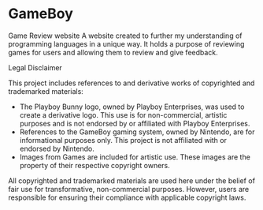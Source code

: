 # GameBoy
 Game Review website
  A website created to further my understanding of programming languages in a unique way. It holds a purpose of reviewing games for users and allowing them to review and give feedback. 
 

 Legal Disclaimer

This project includes references to and derivative works of copyrighted and trademarked materials:
- The Playboy Bunny logo, owned by Playboy Enterprises, was used to create a derivative logo. This use is for non-commercial, artistic purposes and is not endorsed by or affiliated with Playboy Enterprises.
- References to the GameBoy gaming system, owned by Nintendo, are for informational purposes only. This project is not affiliated with or endorsed by Nintendo.
- Images from Games are included for artistic use. These images are the property of their respective copyright owners.

All copyrighted and trademarked materials are used here under the belief of fair use for transformative, non-commercial purposes. However, users are responsible for ensuring their compliance with applicable copyright laws.
